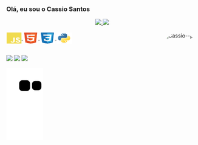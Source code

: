 ### Olá, eu sou o Cassio Santos


<div align="center">
  <a href="https://github.com/cassiosilvas">
  <img height="180em" src="https://github-readme-stats.vercel.app/api?username=cassiosilvas&show_icons=true&theme=dracula&include_all_commits=true&count_private=true"/>
  <img height="180em" src="https://github-readme-stats.vercel.app/api/top-langs/?username=cassiosilvas&layout=compact&langs_count=7&theme=dracula"/>
</div>

<div style="display: inline_block"><br>
  <img align="center" alt="Cassio-Js" height="30" width="40" src="https://raw.githubusercontent.com/devicons/devicon/master/icons/javascript/javascript-plain.svg">
  <img align="center" alt="Cassio--HTML" height="30" width="40" src="https://raw.githubusercontent.com/devicons/devicon/master/icons/html5/html5-original.svg">
  <img align="center" alt="Cassio--CSS" height="30" width="40" src="https://raw.githubusercontent.com/devicons/devicon/master/icons/css3/css3-original.svg">
  <img align="center" alt="Cassio--Python" height="30" width="40" src="https://raw.githubusercontent.com/devicons/devicon/master/icons/python/python-original.svg">
  <img align="right" alt="Cassio--pic" height="150" style="border-radius:50px;" src="https://cdn.discordapp.com/attachments/978032571000705054/1031488672442368030/tartaruga.jpg">
</div>

##

<div> 
 
  <a href="https://instagram.com/" target="_blank"><img src="https://img.shields.io/badge/-Instagram-%23E4405F?style=for-the-badge&logo=instagram&logoColor=white" target="_blank"></a> 
  <a href = "cassiomedsilva@gmail.com"><img src="https://img.shields.io/badge/-Gmail-%23333?style=for-the-badge&logo=gmail&logoColor=white" target="_blank"></a>
  <a href="https://www.linkedin.com/in/" target="_blank"><img src="https://img.shields.io/badge/-LinkedIn-%230077B5?style=for-the-badge&logo=linkedin&logoColor=white" target="_blank"></a> 
 
  ![Snake animation](https://github.com/rafaballerini/rafaballerini/blob/output/github-contribution-grid-snake.svg)
 
</div>
